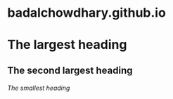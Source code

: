 # badalchowdhary.github.io
# The largest heading
## The second largest heading
###### The smallest heading
